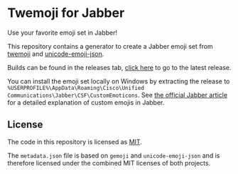 # Twemoji for Jabber

Use your favorite emoji set in Jabber!

This repository contains a generator to create a Jabber emoji set from [twemoji](https://github.com/twitter/twemoji) and [unicode-emoji-json](https://github.com/muan/unicode-emoji-json).

Builds can be found in the releases tab, [click here](https://github.com/Siphalor/twemoji-for-jabber/releases/latest) to go to the latest release.

You can install the emoji set locally on Windows by extracting the release to `%USERPROFILE%\AppData\Roaming\Cisco\Unified Communications\Jabber\CSF\CustomEmoticons`.
See [the official Jabber article](https://help.webex.com/en-us/article/WBX72042/How-Do-I-Add-Custom-Emoticons-with-Cisco-Jabber-for-Windows?) for a detailed explanation of custom emojis in Jabber.

## License

The code in this repository is licensed as [MIT](./LICENSE).

The `metadata.json` file is based on `gemoji` and `unicode-emoji-json` and is therefore licensed under the combined MIT licenses of both projects.
